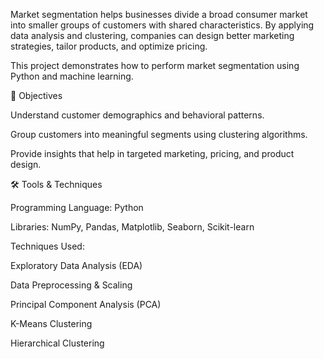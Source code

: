 Market segmentation helps businesses divide a broad consumer market into smaller groups of customers with shared characteristics. By applying data analysis and clustering, companies can design better marketing strategies, tailor products, and optimize pricing.

This project demonstrates how to perform market segmentation using Python and machine learning.

🎯 Objectives

Understand customer demographics and behavioral patterns.

Group customers into meaningful segments using clustering algorithms.

Provide insights that help in targeted marketing, pricing, and product design.

🛠️ Tools & Techniques

Programming Language: Python

Libraries: NumPy, Pandas, Matplotlib, Seaborn, Scikit-learn

Techniques Used:

Exploratory Data Analysis (EDA)

Data Preprocessing & Scaling

Principal Component Analysis (PCA)

K-Means Clustering

Hierarchical Clustering
